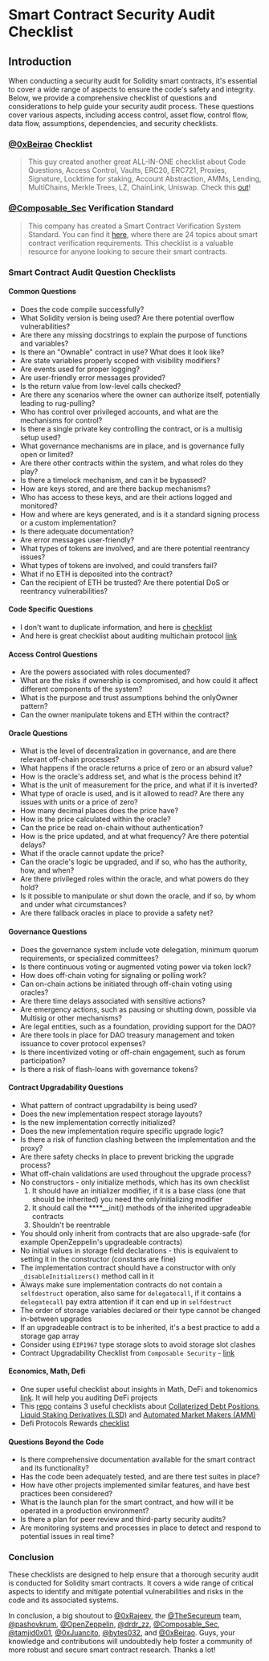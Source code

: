# Smart Contract Security Audit Checklist

## Introduction
When conducting a security audit for Solidity smart contracts, it's essential to cover a wide range of aspects to ensure the code's safety and integrity. Below, we provide a comprehensive checklist of questions and considerations to help guide your security audit process. These questions cover various aspects, including access control, asset flow, control flow, data flow, assumptions, dependencies, and security checklists.

### [@0xBeirao](https://github.com/0xBeirao) Checklist
> This guy created another great ALL-IN-ONE checklist about Code Questions, Access Control, Vaults, ERC20, ERC721, Proxies, Signature, Locktime for staking, Account Abstraction, AMMs, Lending, MultiChains, Merkle Trees, LZ, ChainLink, Uniswap. Check this [out](https://www.beirao.xyz/blog/Security-checklist)!

### [@Composable_Sec](https://twitter.com/Composable_Sec) Verification Standard
>This company has created a Smart Contract Verification System Standard. You can find it [here](https://github.com/ComposableSecurity/SCSVS), where there are 24 topics about smart contract verification requirements.
This checklist is a valuable resource for anyone looking to secure their smart contracts.

### Smart Contract Audit Question Checklists

#### Common Questions
- Does the code compile successfully?
- What Solidity version is being used? Are there potential overflow vulnerabilities?
- Are there any missing docstrings to explain the purpose of functions and variables?
- Is there an "Ownable" contract in use? What does it look like?
- Are state variables properly scoped with visibility modifiers?
- Are events used for proper logging?
- Are user-friendly error messages provided?
- Is the return value from low-level calls checked?
- Are there any scenarios where the owner can authorize itself, potentially leading to rug-pulling?
- Who has control over privileged accounts, and what are the mechanisms for control?
- Is there a single private key controlling the contract, or is a multisig setup used?
- What governance mechanisms are in place, and is governance fully open or limited?
- Are there other contracts within the system, and what roles do they play?
- Is there a timelock mechanism, and can it be bypassed?
- How are keys stored, and are there backup mechanisms?
- Who has access to these keys, and are their actions logged and monitored?
- How and where are keys generated, and is it a standard signing process or a custom implementation?
- Is there adequate documentation?
- Are error messages user-friendly?
- What types of tokens are involved, and are there potential reentrancy issues?
- What types of tokens are involved, and could transfers fail?
- What if no ETH is deposited into the contract?
- Can the recipient of ETH be trusted? Are there potential DoS or reentrancy vulnerabilities?

#### Code Specific Questions
- I don't want to duplicate information, and here is [checklist](https://github.com/tamjid0x01/SmartContracts-audit-checklist)
- And here is great checklist about auditing multichain protocol [link](https://github.com/0xJuancito/multichain-auditor)

#### Access Control Questions
- Are the powers associated with roles documented?
- What are the risks if ownership is compromised, and how could it affect different components of the system?
- What is the purpose and trust assumptions behind the onlyOwner pattern?
- Can the owner manipulate tokens and ETH within the contract?

#### Oracle Questions
- What is the level of decentralization in governance, and are there relevant off-chain processes?
- What happens if the oracle returns a price of zero or an absurd value?
- How is the oracle's address set, and what is the process behind it?
- What is the unit of measurement for the price, and what if it is inverted?
- What type of oracle is used, and is it allowed to read? Are there any issues with units or a price of zero?
- How many decimal places does the price have?
- How is the price calculated within the oracle?
- Can the price be read on-chain without authentication?
- How is the price updated, and at what frequency? Are there potential delays?
- What if the oracle cannot update the price?
- Can the oracle's logic be upgraded, and if so, who has the authority, how, and when?
- Are there privileged roles within the oracle, and what powers do they hold?
- Is it possible to manipulate or shut down the oracle, and if so, by whom and under what circumstances?
- Are there fallback oracles in place to provide a safety net?

#### Governance Questions
- Does the governance system include vote delegation, minimum quorum requirements, or specialized committees?
- Is there continuous voting or augmented voting power via token lock?
- How does off-chain voting for signaling or polling work?
- Can on-chain actions be initiated through off-chain voting using oracles?
- Are there time delays associated with sensitive actions?
- Are emergency actions, such as pausing or shutting down, possible via Multisig or other mechanisms?
- Are legal entities, such as a foundation, providing support for the DAO?
- Are there tools in place for DAO treasury management and token issuance to cover protocol expenses?
- Is there incentivized voting or off-chain engagement, such as forum participation?
- Is there a risk of flash-loans with governance tokens?

#### Contract Upgradability Questions
- What pattern of contract upgradability is being used?
- Does the new implementation respect storage layouts?
- Is the new implementation correctly initialized?
- Does the new implementation require specific upgrade logic?
- Is there a risk of function clashing between the implementation and the proxy?
- Are there safety checks in place to prevent bricking the upgrade process?
- What off-chain validations are used throughout the upgrade process?
- No constructors - only initialize methods, which has its own checklist
    1. It should have an initializer modifier, if it is a base class (one that should be inherited) you need the onlyInitializing modifier
    2. It should call the ****__init() methods of the inherited upgradeable contracts
    3. Shouldn't be reentrable
- You should only inherit from contracts that are also upgrade-safe (for example OpenZeppelin's
upgradeable contracts)
- No initial values in storage field declarations - this is equivalent to setting it in the constructor (constants are fine)
- The implementation contract should have a constructor with only `_disableInitializers()` method call in it
- Always make sure implementation contracts do not contain a `selfdestruct` operation, also same for `delegatecall`, if it contains a `delegatecall` pay extra attention if it can end up in `selfdestruct`
- The order of storage variables declared or their type cannot be changed in-between upgrades
- If an upgradeable contract is to be inherited, it's a best practice to add a storage gap array
- Consider using `EIP1967` type storage slots to avoid storage slot clashes
- Contract Upgradability Checklist from `Composable Security` - [link](https://github.com/ComposableSecurity/SCSVS/blob/master/2.0/0x100-General/0x103-G3-Upgradeability.md)

#### Economics, Math, Defi
- One super useful checklist about insights in Math, DeFi and tokenomics [link](https://twitter.com/bytes032/status/1670407015661981697). It will help you auditing DeFi projects
- This [repo](https://github.com/Decurity/audit-checklists) contains 3 useful checklists about [Collaterized Debt Positions](https://github.com/Decurity/audit-checklists/blob/master/cdp.md), [Liquid Staking Derivatives (LSD)](https://github.com/Decurity/audit-checklists/blob/master/lsd.md) and [Automated Market Makers (AMM)](https://github.com/Decurity/audit-checklists/blob/master/amm.md)
- Defi Protocols Rewards [checklist](https://twitter.com/bytes032/status/1701665206416408933)

#### Questions Beyond the Code
- Is there comprehensive documentation available for the smart contract and its functionality?
- Has the code been adequately tested, and are there test suites in place?
- How have other projects implemented similar features, and have best practices been considered?
- What is the launch plan for the smart contract, and how will it be operated in a production environment?
- Is there a plan for peer review and third-party security audits?
- Are monitoring systems and processes in place to detect and respond to potential issues in real time?

### Conclusion
These checklists are designed to help ensure that a thorough security audit is conducted for Solidity smart contracts. It covers a wide range of critical aspects to identify and mitigate potential vulnerabilities and risks in the code and its associated systems.

In conclusion, a big shoutout to [@0xRajeev](https://twitter.com/0xRajeev), the [@TheSecureum](https://twitter.com/TheSecureum) team, [@pashovkrum](https://twitter.com/pashovkrum), [@OpenZeppelin](https://twitter.com/OpenZeppelin), [@drdr_zz](https://twitter.com/drdr_zz), [@Composable_Sec](https://twitter.com/Composable_Sec), [@tamjid0x01](https://twitter.com/tamjid0x01), [@0xJuancito](https://twitter.com/0xJuancito), [@bytes032](https://twitter.com/bytes032), and [@0xBeirao](https://twitter.com/0xBeirao). Guys, your knowledge and contributions will undoubtedly help foster a community of more robust and secure smart contract research.
Thanks a lot!

